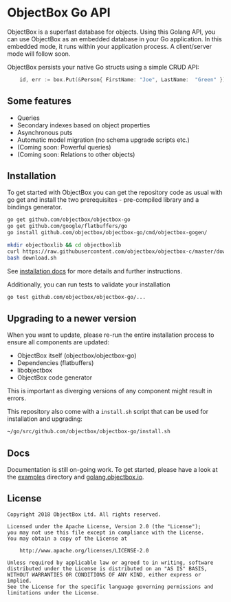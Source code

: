 ObjectBox Go API
================
ObjectBox is a superfast database for objects.
Using this Golang API, you can use ObjectBox as an embedded database in your Go application.
In this embedded mode, it runs within your application process.
A client/server mode will follow soon.

ObjectBox persists your native Go structs using a simple CRUD API:

```go
    id, err := box.Put(&Person{ FirstName: "Joe", LastName:  "Green" })
```

Some features
-------------
* Queries 
* Secondary indexes based on object properties
* Asynchronous puts
* Automatic model migration (no schema upgrade scripts etc.) 
* (Coming soon: Powerful queries) 
* (Coming soon: Relations to other objects) 

Installation
------------
To get started with ObjectBox you can get the repository code as usual with go get 
and install the two prerequisites - pre-compiled library and a bindings generator.

```bash
go get github.com/objectbox/objectbox-go
go get github.com/google/flatbuffers/go
go install github.com/objectbox/objectbox-go/cmd/objectbox-gogen/

mkdir objectboxlib && cd objectboxlib
curl https://raw.githubusercontent.com/objectbox/objectbox-c/master/download.sh > download.sh
bash download.sh

```

See [installation docs](https://golang.objectbox.io/install) for more details and further instructions.

Additionally, you can run tests to validate your installation
```bash
go test github.com/objectbox/objectbox-go/...
```

Upgrading to a newer version
----------------------------
When you want to update, please re-run the entire installation process to ensure all components are updated:

* ObjectBox itself (objectbox/objectbox-go)
* Dependencies (flatbuffers)
* libobjectbox
* ObjectBox code generator

This is important as diverging versions of any component might result in errors.
  
This repository also come with a `install.sh` script that can be used for installation and upgrading:

 ```bash
~/go/src/github.com/objectbox/objectbox-go/install.sh
 ```

Docs
----
Documentation is still on-going work.
To get started, please have a look at the [examples](examples) directory and [golang.objectbox.io](https://golang.objectbox.io).

License
-------
    Copyright 2018 ObjectBox Ltd. All rights reserved.
    
    Licensed under the Apache License, Version 2.0 (the "License");
    you may not use this file except in compliance with the License.
    You may obtain a copy of the License at
    
        http://www.apache.org/licenses/LICENSE-2.0
    
    Unless required by applicable law or agreed to in writing, software
    distributed under the License is distributed on an "AS IS" BASIS,
    WITHOUT WARRANTIES OR CONDITIONS OF ANY KIND, either express or implied.
    See the License for the specific language governing permissions and
    limitations under the License.

